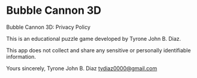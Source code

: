 # Bubble Cannon 3D

Bubble Cannon 3D: Privacy Policy

This is an educational puzzle game developed by Tyrone John B. Diaz.

This app does not collect and share any sensitive or personally identifiable information.

Yours sincerely,
Tyrone John B. Diaz
tydiaz0000@gmail.com
